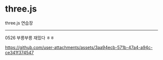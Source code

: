 # three.js
three.js 연습장

---
0526 부릉부릉 재밌다 ㅎㅎ 

https://github.com/user-attachments/assets/3aa94ecb-571b-47a4-a94c-ce341f374547


